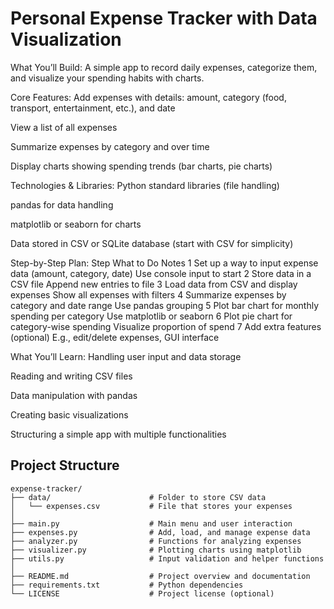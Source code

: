 # Personal Expense Tracker with Data Visualization
What You’ll Build:
A simple app to record daily expenses, categorize them, and visualize your spending habits with charts.

Core Features:
Add expenses with details: amount, category (food, transport, entertainment, etc.), and date

View a list of all expenses

Summarize expenses by category and over time

Display charts showing spending trends (bar charts, pie charts)

Technologies & Libraries:
Python standard libraries (file handling)  

pandas for data handling

matplotlib or seaborn for charts

Data stored in CSV or SQLite database (start with CSV for simplicity)

Step-by-Step Plan:
Step	What to Do	Notes
1	Set up a way to input expense data (amount, category, date)	Use console input to start
2	Store data in a CSV file	Append new entries to file
3	Load data from CSV and display expenses	Show all expenses with filters
4	Summarize expenses by category and date range	Use pandas grouping
5	Plot bar chart for monthly spending per category	Use matplotlib or seaborn
6	Plot pie chart for category-wise spending	Visualize proportion of spend
7	Add extra features (optional)	E.g., edit/delete expenses, GUI interface

What You’ll Learn:
Handling user input and data storage

Reading and writing CSV files

Data manipulation with pandas

Creating basic visualizations

Structuring a simple app with multiple functionalities

## Project Structure

```
expense-tracker/
├── data/                      # Folder to store CSV data
│   └── expenses.csv           # File that stores your expenses
│
├── main.py                    # Main menu and user interaction
├── expenses.py                # Add, load, and manage expense data
├── analyzer.py                # Functions for analyzing expenses
├── visualizer.py              # Plotting charts using matplotlib
├── utils.py                   # Input validation and helper functions
│
├── README.md                  # Project overview and documentation
├── requirements.txt           # Python dependencies
└── LICENSE                    # Project license (optional)
```

